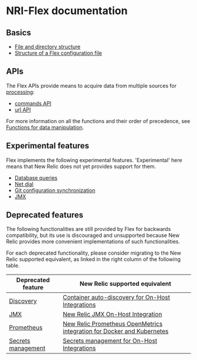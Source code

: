 # NRI-Flex documentation

## Basics

- [File and directory structure](basics/file_layout.md)
- [Structure of a Flex configuration file](basics/flex_config_sections.md)

## APIs

The Flex APIs provide means to acquire data from multiple sources for [processing](apis/functions.md):

- [commands API](apis/commands.md)
- [url API](apis/url.md)

For more information on all the functions and their order of precedence, see [Functions for data manipulation](apis/functions.md).

## Experimental features

Flex implements the following experimental features. 'Experimental' here means that New Relic does not yet provides support for them.

- [Database queries](experimental/db.md)
- [Net dial](experimental/dial.md)
- [Git configuration synchronization](experimental/git_sync.md)
- [JMX](experimental/jmx.md)

## Deprecated features

The following functionalities are still provided by Flex for backwards compatibility, but
its use is discouraged and unsupported because New Relic provides more convenient implementations
of such functionalities.

For each deprecated functionality, please consider migrating to the New Relic supported equivalent,
as linked in the right column of the following table. 

| Deprecated feature | New Relic supported equivalent |
|---|---|
| [Discovery](deprecated/discovery.md) | [Container auto-discovery for On-Host Integrations](https://docs.newrelic.com/docs/integrations/host-integrations/installation/container-auto-discovery) |
| [JMX](deprecated/jmx.md) | [New Relic JMX On-Host Integration](http://github.com/newrelic/nri-jmx) |
| [Prometheus](deprecated/prometheus.md) | [New Relic Prometheus OpenMetrics integration for Docker and Kubernetes](https://docs.newrelic.com/docs/integrations/prometheus-integrations) |
| [Secrets management](deprecated/secrets.md) | [Secrets management for On-Host Integrations](https://docs.newrelic.com/docs/integrations/host-integrations/installation/secrets-management) |


